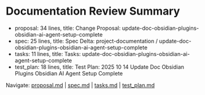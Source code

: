 # Documentation Review Summary

- proposal: 34 lines, title: Change Proposal: update-doc-obsidian-plugins-obsidian-ai-agent-setup-complete
- spec: 25 lines, title: Spec Delta: project-documentation / update-doc-obsidian-plugins-obsidian-ai-agent-setup-complete
- tasks: 11 lines, title: Tasks: update-doc-obsidian-plugins-obsidian-ai-agent-setup-complete
- test_plan: 18 lines, title: Test Plan: 2025 10 14 Update Doc Obsidian Plugins Obsidian AI Agent Setup Complete

Navigate: [proposal.md](./proposal.md) | [spec.md](./spec.md) | [tasks.md](./tasks.md) | [test_plan.md](./test_plan.md)

